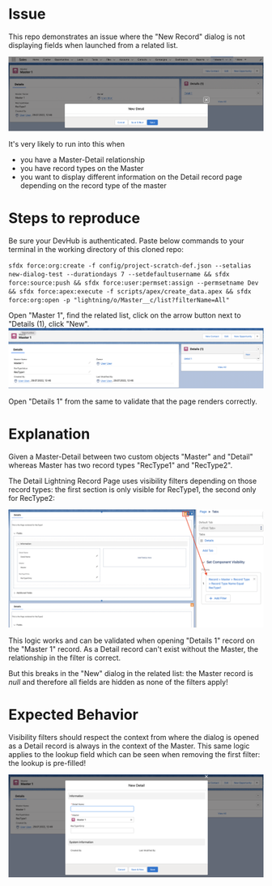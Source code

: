 # Issue
This repo demonstrates an issue where the "New Record" dialog is not displaying fields when launched from a related list. 

![](assets/issue.png)


It's very likely to run into this when 
- you have a Master-Detail relationship
- you have record types on the Master
- you want to display different information on the Detail record page depending on the record type of the master


# Steps to reproduce

Be sure your DevHub is authenticated. Paste below commands to your terminal in the working directory of this cloned repo:


`sfdx force:org:create -f config/project-scratch-def.json --setalias new-dialog-test --durationdays 7 --setdefaultusername &&
sfdx force:source:push &&
sfdx force:user:permset:assign --permsetname Dev &&
sfdx force:apex:execute -f scripts/apex/create_data.apex &&
sfdx force:org:open -p "lightning/o/Master__c/list?filterName=All"`

Open "Master 1", find the related list, click on the arrow button next to "Details (1), click "New".
![](assets/new.png)

Open "Details 1" from the same to validate that the page renders correctly.


# Explanation
Given a Master-Detail between two custom objects "Master" and "Detail" whereas Master has two record types "RecType1" and "RecType2".

The Detail Lightning Record Page uses visibility filters depending on those record types: the first section is only visible for RecType1, the second only for RecType2:

![](assets/filters.png)

This logic works and can be validated when opening "Details 1" record on the "Master 1" record. As a Detail record can't exist without the Master, the relationship in the filter is correct.

But this breaks in the "New" dialog in the related list: the Master record is *null* and therefore all fields are hidden as none of the filters apply!


# Expected Behavior
Visibility filters should respect the context from where the dialog is opened as a Detail record is always in the context of the Master. This same logic applies to the lookup field which can be seen when removing the first filter: the lookup is pre-filled!

![](assets/new_without_filter.png)